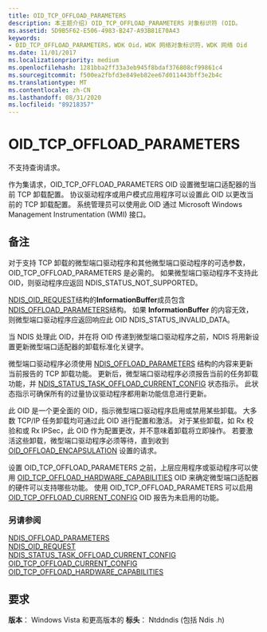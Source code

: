 ```yaml
---
title: OID_TCP_OFFLOAD_PARAMETERS
description: 本主题介绍) OID_TCP_OFFLOAD_PARAMETERS 对象标识符 (OID。
ms.assetid: 5D9B5F62-E506-4983-B247-A93B81E70A43
keywords:
- OID_TCP_OFFLOAD_PARAMETERS，WDK Oid，WDK 网络对象标识符，WDK 网络 Oid
ms.date: 11/01/2017
ms.localizationpriority: medium
ms.openlocfilehash: 1281bba2ff33a3eb945f8bdaf376808cf99861c4
ms.sourcegitcommit: f500ea2fbfd3e849eb82ee67d011443bff3e2b4c
ms.translationtype: MT
ms.contentlocale: zh-CN
ms.lasthandoff: 08/31/2020
ms.locfileid: "89218357"
---
```

# <a name="oid_tcp_offload_parameters"></a>OID_TCP_OFFLOAD_PARAMETERS

不支持查询请求。

作为集请求，OID_TCP_OFFLOAD_PARAMETERS OID 设置微型端口适配器的当前 TCP 卸载配置。 协议驱动程序或用户模式应用程序可以设置此 OID 以更改当前的 TCP 卸载配置。 系统管理员可以使用此 OID 通过 Microsoft Windows Management Instrumentation (WMI) 接口。

## <a name="remarks"></a>备注

对于支持 TCP 卸载的微型端口驱动程序和其他微型端口驱动程序的可选参数，OID_TCP_OFFLOAD_PARAMETERS 是必需的。 如果微型端口驱动程序不支持此 OID，则驱动程序应返回 NDIS_STATUS_NOT_SUPPORTED。

[NDIS_OID_REQUEST](/windows-hardware/drivers/ddi/ndis/ns-ndis-_ndis_oid_request)结构的**InformationBuffer**成员包含[NDIS_OFFLOAD_PARAMETERS](/windows-hardware/drivers/ddi/ntddndis/ns-ntddndis-_ndis_offload_parameters)结构。 如果 **InformationBuffer** 的内容无效，则微型端口驱动程序应返回响应此 OID NDIS_STATUS_INVALID_DATA。

当 NDIS 处理此 OID，并在将 OID 传递到微型端口驱动程序之前，NDIS 将用新设置更新微型端口适配器的卸载标准化关键字。

微型端口驱动程序必须使用 [NDIS_OFFLOAD_PARAMETERS](/windows-hardware/drivers/ddi/ntddndis/ns-ntddndis-_ndis_offload_parameters) 结构的内容来更新当前报告的 TCP 卸载功能。 更新后，微型端口驱动程序必须报告当前的任务卸载功能，并 [NDIS_STATUS_TASK_OFFLOAD_CURRENT_CONFIG](ndis-status-task-offload-current-config.md) 状态指示。 此状态指示可确保所有的过量协议驱动程序都用新功能信息进行更新。

此 OID 是一个更全面的 OID，指示微型端口驱动程序启用或禁用某些卸载。 大多数 TCP/IP 任务卸载均可通过此 OID 进行配置和激活。 对于某些卸载，如 Rx 校验和或 Rx IPSec，此 OID 作为配置更改，并不意味着卸载将立即操作。 若要激活这些卸载，微型端口驱动程序必须等待，直到收到 [OID_OFFLOAD_ENCAPSULATION](oid-offload-encapsulation.md) 设置的请求。

设置 OID_TCP_OFFLOAD_PARAMETERS 之前，上层应用程序或驱动程序可以使用 [OID_TCP_OFFLOAD_HARDWARE_CAPABILITIES](oid-tcp-offload-hardware-capabilities.md) OID 来确定微型端口适配器的硬件可以支持哪些功能。 使用 OID_TCP_OFFLOAD_PARAMETERS 可以启用 [OID_TCP_OFFLOAD_CURRENT_CONFIG](oid-tcp-offload-current-config.md) OID 报告为未启用的功能。

### <a name="see-also"></a>另请参阅

[NDIS_OFFLOAD_PARAMETERS](/windows-hardware/drivers/ddi/ntddndis/ns-ntddndis-_ndis_offload_parameters)  
[NDIS_OID_REQUEST](/windows-hardware/drivers/ddi/ndis/ns-ndis-_ndis_oid_request)  
[NDIS_STATUS_TASK_OFFLOAD_CURRENT_CONFIG](ndis-status-task-offload-current-config.md)  
[OID_TCP_OFFLOAD_CURRENT_CONFIG](oid-tcp-offload-current-config.md)  
[OID_TCP_OFFLOAD_HARDWARE_CAPABILITIES](oid-tcp-offload-hardware-capabilities.md)

## <a name="requirements"></a>要求

**版本**： Windows Vista 和更高版本的 **标头**： Ntddndis (包括 Ndis .h) 